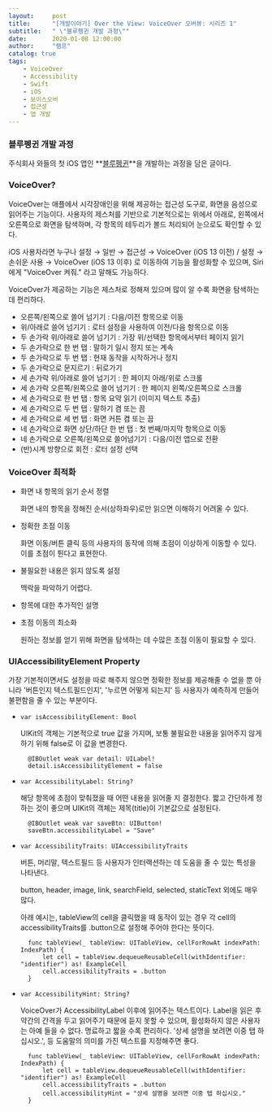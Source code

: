 ```yaml
---
layout:     post
title:      "[개발이야기] Over the View: VoiceOver 오버뷰: 시리즈 1"
subtitle:   " \"블루펭귄 개발 과정\""
date:       2020-01-08 12:00:00
author:     "램프"
catalog: true
tags:
    - VoiceOver
    - Accessibility
    - Swift
    - iOS
    - 보이스오버
    - 접근성
    - 앱 개발
---
```


### 블루펭귄 개발 과정

주식회사 와들의 첫 iOS 앱인 **[블루펭귄](https://www.waddlelab.com/)**을 개발하는 과정을 담은 글이다.

### VoiceOver?

VoiceOver는 애플에서 시각장애인을 위해 제공하는 접근성 도구로, 화면을 음성으로 읽어주는 기능이다. 사용자의 제스처를 기반으로 기본적으로는 위에서 아래로, 왼쪽에서 오른쪽으로 화면을 탐색하며, 각 항목의 테두리가 볼드 처리되어 눈으로도 확인할 수 있다. 

iOS 사용자라면 누구나 설정 → 일반 → 접근성 → VoiceOver (iOS 13 이전) / 설정 → 손쉬운 사용 → VoiceOver (iOS 13 이후) 로 이동하여 기능을 활성화할 수 있으며, Siri에게 "VoiceOver 켜줘." 라고 말해도 가능하다. 

VoiceOver가 제공하는 기능은 제스처로 정해져 있으며 많이 알 수록 화면을 탐색하는 데 편리하다.

- 오른쪽/왼쪽으로 쓸어 넘기기 : 다음/이전 항목으로 이동
- 위/아래로 쓸어 넘기기 : 로터 설정을 사용하여 이전/다음 항목으로 이동
- 두 손가락 위/아래로 쓸어 넘기기 : 가장 위/선택한 항목에서부터 페이지 읽기
- 두 손가락으로 한 번 탭 : 말하기 일시 정지 또는 계속
- 두 손가락으로 두 번 탭 : 현재 동작을 시작하거나 정지
- 두 손가락으로 문지르기 : 뒤로가기
- 세 손가락 위/아래로 쓸어 넘기기 : 한 페이지 아래/위로 스크롤
- 세 손가락 오른쪽/왼쪽으로 쓸어 넘기기 : 한 페이지 왼쪽/오른쪽으로 스크롤
- 세 손가락으로 한 번 탭 : 항목 요약 읽기 (이미지 텍스트 추출)
- 세 손가락으로 두 번 탭 : 말하기 켬 또는 끔
- 세 손가락으로 세 번 탭 : 화면 커튼 켬 또는 끔
- 네 손가락으로 화면 상단/하단 한 번 탭 : 첫 번째/마지막 항목으로 이동
- 네 손가락으로 오른쪽/왼쪽으로 쓸어넘기기 : 다음/이전 앱으로 전환
- (반)시계 방향으로 회전 : 로터 설정 선택

### VoiceOver 최적화

- 화면 내 항목의 읽기 순서 정렬

    화면 내의 항목을 정해진 순서(상하좌우)로만 읽으면 이해하기 어려울 수 있다.

- 정확한 초점 이동

    화면 이동/버튼 클릭 등의 사용자의 동작에 의해 초점이 이상하게 이동할 수 있다. 이를 초점이 튄다고 표현한다.

- 불필요한 내용은 읽지 않도록 설정

    맥락을 파악하기 어렵다.

- 항목에 대한 추가적인 설명
- 초점 이동의 최소화

    원하는 정보를 얻기 위해 화면을 탐색하는 데 수많은 초점 이동이 필요할 수 있다.

### UIAccessibilityElement Property

가장 기본적이면서도 설정을 따로 해주지 않으면 정확한 정보를 제공해줄 수 없을 뿐 아니라 '버튼인지 텍스트필드인지', '누르면 어떻게 되는지' 등 사용자가 예측하게 만들어 불편함을 줄 수 있는 부분이다.

- ```var isAccessibilityElement: Bool```

    UIKit의 객체는 기본적으로 true 값을 가지며, 보통 불필요한 내용을 읽어주지 않게 하기 위해 false로 이 값을 변경한다.

        @IBOutlet weak var detail: UILabel!
        detail.isAccessibilityElement = false

- ```var AccessibilityLabel: String?```

    해당 항목에 초점이 맞춰졌을 때 어떤 내용을 읽어줄 지 결정한다. 짧고 간단하게 정하는 것이 좋으며 UIKit의 객체는 제목(title)이 기본값으로 설정된다.

        @IBOutlet weak var saveBtn: UIButton!
        saveBtn.accessibilityLabel = "Save"

- ```var AccessibilityTraits: UIAccessibilityTraits```

    버튼, 머리말, 텍스트필드 등 사용자가 인터랙션하는 데 도움을 줄 수 있는 특성을 나타낸다.

    button, header, image, link, searchField, selected, staticText 외에도 매우 많다.

    아래 예시는, tableView의 cell을 클릭했을 때 동작이 있는 경우 각 cell의 accessibilityTraits를 .button으로 설정해 주어야 한다는 뜻이다.

        func tableView(_ tableView: UITableView, cellForRowAt indexPath: IndexPath) {
        	let cell = tableView.dequeueReusableCell(withIdentifier: "identifier") as! ExampleCell
        	cell.accessibilityTraits = .button
        }

- ```var AccessibilityHint: String?```

    VoiceOver가 AccessibilityLabel 이후에 읽어주는 텍스트이다. Label을 읽은 후 약간의 간격을 두고 읽어주기 때문에 듣지 못할 수 있으며, 활성화하지 않은 사용자는 아예 들을 수 없다. 명료하고 짧을 수록 편리하다. '상세 설명을 보려면 이중 탭 하십시오.', 등 도움말의 의미를 가진 텍스트를 지정해주면 좋다.

        func tableView(_ tableView: UITableView, cellForRowAt indexPath: IndexPath) {
        	let cell = tableView.dequeueReusableCell(withIdentifier: "identifier") as! ExampleCell
        	cell.accessibilityTraits = .button
        	cell.accessibilityHint = "상세 설명을 보려면 이중 탭 하십시오."
        }